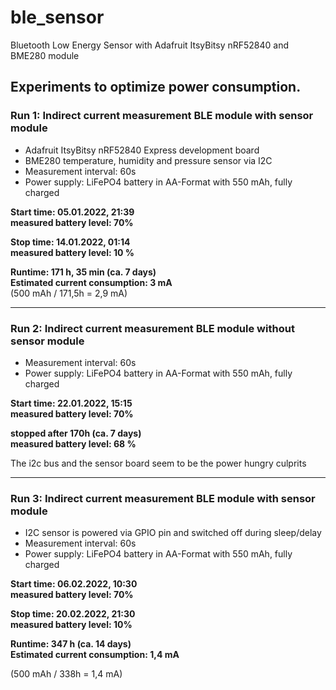 # ble_sensor
Bluetooth Low Energy Sensor with Adafruit ItsyBitsy nRF52840 and BME280 module

## Experiments to optimize power consumption.
### Run 1: Indirect current measurement BLE module with sensor module

- Adafruit ItsyBitsy nRF52840 Express development board
- BME280 temperature, humidity and pressure sensor via I2C
- Measurement interval: 60s
- Power supply: LiFePO4 battery in AA-Format with 550 mAh, fully charged

**Start time: 05.01.2022, 21:39** <br /> 
**measured battery level: 70%**

**Stop time: 14.01.2022, 01:14** <br /> 
**measured battery level: 10 %**

**Runtime: 171 h, 35 min (ca. 7 days)** <br /> 
**Estimated current consumption: 3 mA** <br />
(500 mAh / 171,5h = 2,9 mA)

***
### Run 2: Indirect current measurement BLE module without sensor module

- Measurement interval: 60s
- Power supply: LiFePO4 battery in AA-Format with 550 mAh, fully charged

**Start time: 22.01.2022, 15:15** <br /> 
**measured battery level: 70%**

**stopped after 170h (ca. 7 days)** <br /> 
**measured battery level: 68 %**

The i2c bus and the sensor board seem to be the power hungry culprits
***
### Run 3: Indirect current measurement BLE module with sensor module
- I2C sensor is powered via GPIO pin and switched off during sleep/delay
- Measurement interval: 60s
- Power supply: LiFePO4 battery in AA-Format with 550 mAh, fully charged

**Start time: 06.02.2022, 10:30** <br /> 
**measured battery level: 70%**

**Stop time: 20.02.2022, 21:30** <br />
**measured battery level: 10%**

**Runtime: 347 h (ca. 14 days)** <br />
**Estimated current consumption: 1,4 mA** <br />

(500 mAh / 338h = 1,4 mA)
